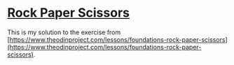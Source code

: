 # [Rock Paper Scissors](https://xgsarah.github.io/rock-paper-scissors)

This is my solution to the exercise from [https://www.theodinproject.com/lessons/foundations-rock-paper-scissors](https://www.theodinproject.com/lessons/foundations-rock-paper-scissors).
